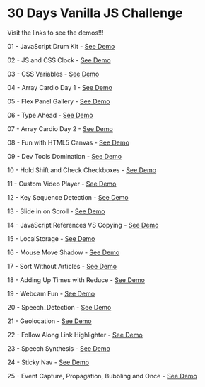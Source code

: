 # 30 Days Vanilla JS Challenge
Visit the links to see the demos!!!

01 - JavaScript Drum Kit - <a href="https://joydeeproy87.github.io/JavaScript_30/01-JavaScript_Drum_Kit/index.html" target="_blank">See Demo</a>


02 - JS and CSS Clock - <a href="https://joydeeproy87.github.io/JavaScript_30/02-JS_and_CSS_Clock/index.html" target="_blank">See Demo</a>


03 - CSS Variables - <a href="https://joydeeproy87.github.io/JavaScript_30/03-CSS_Variables/index.html" target="_blank">See Demo</a>


04 - Array Cardio Day 1 - <a href="https://joydeeproy87.github.io/JavaScript_30/04-Array_Cardio_Day_1/index.html" target="_blank">See Demo</a>


05 - Flex Panel Gallery - <a href="https://joydeeproy87.github.io/JavaScript_30/05-Flex_Panel_Gallery/index.html" target="_blank">See Demo</a>


06 - Type Ahead - <a href="https://joydeeproy87.github.io/JavaScript_30/06-Type_Ahead/index.html" target="_blank">See Demo</a>


07 - Array Cardio Day 2 - <a href="https://joydeeproy87.github.io/JavaScript_30/07-Array_Cardio_Day_2/index.html" target="_blank">See Demo</a>


08 - Fun with HTML5 Canvas - <a href="https://joydeeproy87.github.io/JavaScript_30/08-Fun_with_HTML5_Canvas/index.html" target="_blank">See Demo</a>


09 - Dev Tools Domination - <a href="https://joydeeproy87.github.io/JavaScript_30/09-Dev_Tools_Domination/index.html" target="_blank">See Demo</a>


10 - Hold Shift and Check Checkboxes - <a href="https://joydeeproy87.github.io/JavaScript_30/10-Hold_Shift_and_Check_Checkboxes/index.html" target="_blank">See Demo</a>


11 - Custom Video Player - <a href="https://joydeeproy87.github.io/JavaScript_30/11-Custom_Video_Player/index.html" target="_blank">See Demo</a>


12 - Key Sequence Detection - <a href="https://joydeeproy87.github.io/JavaScript_30/12-Key_Sequence_Detection/index.html" target="_blank">See Demo</a>


13 - Slide in on Scroll - <a href="https://joydeeproy87.github.io/JavaScript_30/13-Slide_in_on_Scroll/index.html" target="_blank">See Demo</a>


14 - JavaScript References VS Copying - <a href="https://joydeeproy87.github.io/JavaScript_30/14-JavaScript_References_VS_Copying/index.html" target="_blank">See Demo</a>


15 - LocalStorage - <a href="https://joydeeproy87.github.io/JavaScript_30/15-LocalStorage/index.html" target="_blank">See Demo</a>


16 - Mouse Move Shadow - <a href="https://joydeeproy87.github.io/JavaScript_30/16-Mouse_Move_Shadow/index.html" target="_blank">See Demo</a>


17 - Sort Without Articles - <a href="https://joydeeproy87.github.io/JavaScript_30/17-Sort_Without_Articles/index.html" target="_blank">See Demo</a>


18 - Adding Up Times with Reduce - <a href="https://joydeeproy87.github.io/JavaScript_30/18-Adding_Up_Times_with_Reduce/index.html" target="_blank">See Demo</a>


19 - Webcam Fun - <a href="https://joydeeproy87.github.io/JavaScript_30/19-Webcam_Fun/index.html" target="_blank">See Demo</a>


20 - Speech_Detection - <a href="https://joydeeproy87.github.io/JavaScript_30/20-Speech_Detection/index.html" target="_blank">See Demo</a>


21 - Geolocation - <a href="https://joydeeproy87.github.io/JavaScript_30/21-Geolocation/index.html" target="_blank">See Demo</a>


22 - Follow Along Link Highlighter - <a href="https://joydeeproy87.github.io/JavaScript_30/22-Follow_Along_Link_Highlighter/index.html" target="_blank">See Demo</a>


23 - Speech Synthesis - <a href="https://joydeeproy87.github.io/JavaScript_30/23-Speech_Synthesis/index.html" target="_blank">See Demo</a>


24 - Sticky Nav - <a href="https://joydeeproy87.github.io/JavaScript_30/24-Sticky_Nav/index.html" target="_blank">See Demo</a>


25 - Event Capture, Propagation, Bubbling and Once - <a href="https://joydeeproy87.github.io/JavaScript_30/25-Event_Capture_Propagation_Bubbling_and_Once/index.html" target="_blank">See Demo</a>
